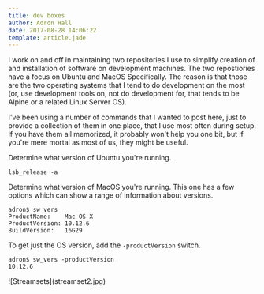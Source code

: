 ```yaml
---
title: dev boxes
author: Adron Hall
date: 2017-08-28 14:06:22
template: article.jade
---
```


I work on and off in maintaining two repositories I use to simplify creation of and installation of software on development machines. The two repostiories have a focus on Ubuntu and MacOS Specifically. The reason is that those are the two operating systems that I tend to do development on the most (or, use development tools on, not do development for, that tends to be Alpine or a related Linux Server OS).

I've been using a number of commands that I wanted to post here, just to provide a collection of them in one place, that I use most often during setup. If you have them all memorized, it probably won't help you one bit, but if you're mere mortal as most of us, they might be useful.

<span class="more"></span>

Determine what version of Ubuntu you're running.
```
lsb_release -a
```
Determine what version of MacOS you're running. This one has a few options which can show a range of information about versions.
```
adron$ sw_vers
ProductName:	Mac OS X
ProductVersion:	10.12.6
BuildVersion:	16G29
```
To get just the OS version, add the `-productVersion` switch.
```
adron$ sw_vers -productVersion
10.12.6
```

<div class="image float-right">
    ![Streamsets](streamset2.jpg)
</div>
